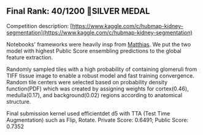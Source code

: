 ## Final Rank:  40/1200 🥈SILVER MEDAL

Competition description: [https://www.kaggle.com/c/hubmap-kidney-segmentation](https://www.kaggle.com/c/hubmap-kidney-segmentation)

Notebooks' frameworks were heavily insp from [Matthias](https://www.kaggle.com/matjes). We put the two model with highest Public Score  ensembling predictions to the global feature extraction.

Randomly sampled tiles with a high probability of containing glomeruli from TIFF tissue image to enable a
robust model and fast training convergence. Random tile centers were selected based on probability density
function(PDF) which was created by assigning weights for cortex(0.46), medulla(0.17), and background(0.02)
regions according to anatomical structure.



Final submission kernel used efficientdet d5 with TTA (Test Time Augmentation) such as Flip, Rotate. Private Score: 0.6491; Public Score: 0.7352

